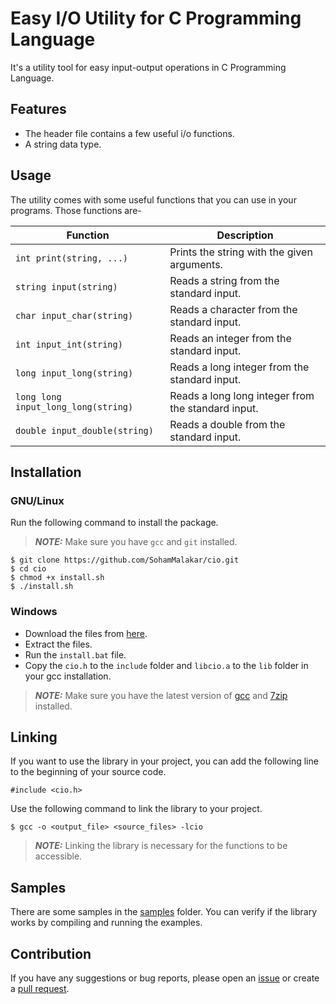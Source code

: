 # Easy I/O Utility for C Programming Language

It's a utility tool for easy input-output operations in C Programming Language.

## Features

- The header file contains a few useful i/o functions.
- A string data type.

## Usage

The utility comes with some useful functions that you can use in your programs.
Those functions are-

| Function                            | Description                                        |
| ----------------------------------- | -------------------------------------------------- |
| `int print(string, ...)`            | Prints the string with the given arguments.        |
| `string input(string)`              | Reads a string from the standard input.            |
| `char input_char(string)`           | Reads a character from the standard input.         |
| `int input_int(string)`             | Reads an integer from the standard input.          |
| `long input_long(string)`           | Reads a long integer from the standard input.      |
| `long long input_long_long(string)` | Reads a long long integer from the standard input. |
| `double input_double(string)`       | Reads a double from the standard input.            |

## Installation

### GNU/Linux

Run the following command to install the package.

> **_NOTE:_** Make sure you have `gcc` and `git` installed.

```
$ git clone https://github.com/SohamMalakar/cio.git
$ cd cio
$ chmod +x install.sh
$ ./install.sh
```

### Windows

- Download the files from [here](https://github.com/SohamMalakar/cio/archive/refs/heads/master.zip).
- Extract the files.
- Run the `install.bat` file.
- Copy the `cio.h` to the `include` folder and `libcio.a` to the `lib` folder in your gcc installation.

> **_NOTE:_** Make sure you have the latest version of [gcc](https://winlibs.com/) and [7zip](https://www.7-zip.org/) installed.

## Linking

If you want to use the library in your project, you can add the following line to the beginning of your source code.

```
#include <cio.h>
```

Use the following command to link the library to your project.

```
$ gcc -o <output_file> <source_files> -lcio
```

> **_NOTE:_** Linking the library is necessary for the functions to be accessible.

## Samples

There are some samples in the [samples](https://github.com/SohamMalakar/cio/tree/master/samples/) folder. You can verify if the library works by compiling and running the examples.

## Contribution

If you have any suggestions or bug reports, please open an [issue](https://github.com/SohamMalakar/cio/issues/) or create a [pull request](https://github.com/SohamMalakar/cio/pulls/).
